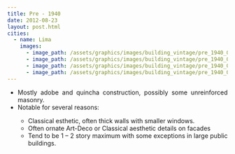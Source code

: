 ```yaml
---
title: Pre - 1940
date: 2012-08-23
layout: post.html
cities:
  - name: Lima
    images:
      - image_path: /assets/graphics/images/building_vintage/pre_1940_01.png
      - image_path: /assets/graphics/images/building_vintage/pre_1940_02.png
      - image_path: /assets/graphics/images/building_vintage/pre_1940_03.png
      - image_path: /assets/graphics/images/building_vintage/pre_1940_04.png
---
```


<p>
    <ul align="justify">
      <li>Mostly adobe and quincha construction, possibly some unreinforced masonry.</li>
      <li>Notable for several reasons:</li>
      <ul>
          <li type="circle">Classical esthetic, often thick walls with smaller windows.</li>
          <li type="circle">Often ornate Art-Deco or Classical aesthetic details on facades</li>
          <li type="circle">Tend to be 1 – 2 story maximum with some exceptions in large public buildings.</li>
        </ul> 
    </ul>
</p>                 
